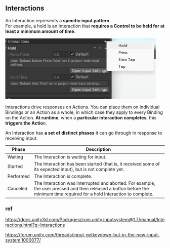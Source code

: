 ## Interactions

An Interaction represents a **specific input pattern**. \
For example, a hold is an Interaction that **requires a Control to be held for at least a minimum amount of time**.

![](./img/input_interaction.png)

Interactions drive responses on Actions. You can place them on individual Bindings or an Action as a whole, 
in which case they apply to every Binding on the Action. 
**At runtime**, when a **particular interaction completes**, this **triggers the Actio**n.

An Interaction has **a set of distinct phases** it can go through in response to receiving input.

| Phase | Description |
| --- | --- |
| Waiting | The Interaction is waiting for input. |
| Started | The Interaction has been started (that is, it received some of its expected input), but is not complete yet. |
| Performed | The Interaction is complete. |
| Canceled | The Interaction was interrupted and aborted. For example, the user pressed and then released a button before the minimum time required for a hold Interaction to complete. |



### ref 
https://docs.unity3d.com/Packages/com.unity.inputsystem@1.7/manual/Interactions.html?q=Interactions

https://forum.unity.com/threads/input-getkeydown-but-in-the-new-input-system.1000077/
